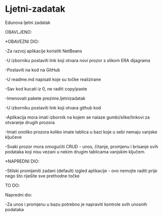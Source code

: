 # Ljetni-zadatak
Edunova ljetni zadatak

OBAVLJENO:

*OBAVEZNI DIO:

-Za razvoj aplikacije koristiti NetBeans

-U izborniku postaviti link koji otvara novi prozor s slikom ERA dijagrama

-Postaviti na kod na GitHub

-U readme.md napisati koje su točke realizirane

-Sav kod kucati iz 0, ne raditi copy/paste

-Imenovati pakete prezime.ljetnizadatak

-U izborniku postaviti link koji otvara github kod

-Aplikacija mora imati izbornik na kojem se nalaze gumbi/slike/linkovi za otvaranje drugih prozora

-Imati onoliko prozora koliko imate tablica u bazi koje u sebi nemaju vanjske ključeve

-Svaki prozor mora omogućiti CRUD - unos, čitanje, promjenu i brisanje svih podataka koji nisu vezani u nekim drugim tablicama vanjskim ključem.

*NAPREDNI DIO:

-Stilski promijeniti zadani (default) izgled aplikacije - ovo nemojte raditi prije nego što riješite sve prethodne točke

TO DO:

Napredni dio:

-Za unos i promjenu u bazu potrebno je napraviti kontrole svih unosnih podataka









